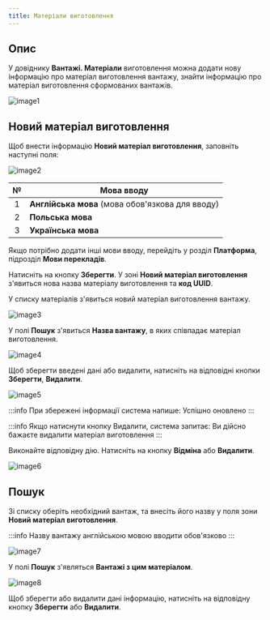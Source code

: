 ```yaml
---
title: Матеріали виготовлення
---
```


## Опис

У довіднику **Вантажі. Матеріали** виготовлення можна додати нову інформацію про матеріал виготовлення вантажу, знайти інформацію про матеріал виготовлення сформованих вантажів.

![image1](/img/uk/cargo/manufacturing-materials/image1.png)

## Новий матеріал виготовлення

Щоб внести інформацію **Новий матеріал виготовлення**, заповніть наступні поля:

![image2](/img/uk/cargo/manufacturing-materials/image2.png)

| № | Мова вводу |
| :-: | ---------- |
| 1 | **Англійська мова** (мова обов'язкова для вводу) |
| 2 | **Польська мова** |
| 3 | **Українська мова** |

Якщо потрібно додати інші мови вводу, перейдіть у розділ **Платформа**, підрозділ **Мови перекладів**.

Натисніть на кнопку **Зберегти**. У зоні **Новий матеріал виготовлення** з'явиться нова назва матеріалу виготовлення та **код UUID**.

У списку матеріалів  з'явиться новий матеріал виготовлення вантажу.

![image3](/img/uk/cargo/manufacturing-materials/image3.png)

У полі **Пошук** з'явиться **Назва вантажу**, в яких співпадає матеріал виготовлення.

![image4](/img/uk/cargo/manufacturing-materials/image4.png)

Щоб зберегти введені дані або видалити, натисніть на відповідні кнопки **Зберегти**, **Видалити**.

![image5](/img/uk/cargo/manufacturing-materials/image5.png)

:::info
При збережені інформації система напише:
Успішно оновлено
:::

:::info
Якщо натиснути кнопку Видалити, система запитає:
Ви дійсно бажаєте видалити матеріал виготовлення
:::

Виконайте відповідну дію. Натисніть на кнопку **Відміна** або **Видалити**.

![image6](/img/uk/cargo/manufacturing-materials/image6.png)

## Пошук

Зі списку оберіть необхідний вантаж, та внесіть його назву у поля зони **Новий матеріал виготовлення**. 

:::info
Назву вантажу англійською мовою вводити обов'язково
:::

![image7](/img/uk/cargo/manufacturing-materials/image7.png)

У полі **Пошук** з'являться **Вантажі з цим матеріалом**.

![image8](/img/uk/cargo/manufacturing-materials/image8.png)

Щоб зберегти або видалити дані інформацію, натисніть на відповідну кнопку **Зберегти** або **Видалити**.
